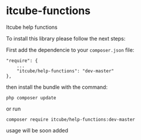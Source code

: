 # itcube-functions
Itcube help functions

To install this library please follow the next steps:

First add the dependencie to your `composer.json` file:

```
"require": {
    ...
    "itcube/help-functions": "dev-master"
},
```

then install the bundle with the command:

```
php composer update
```

or run

```
composer require itcube/help-functions:dev-master
```

usage will be soon added